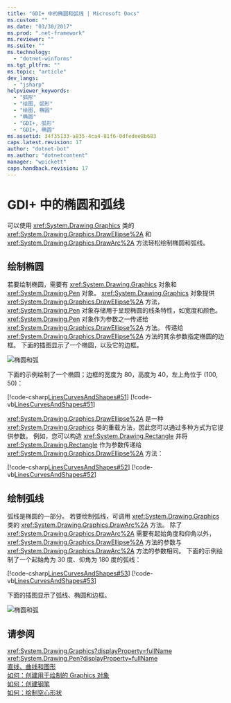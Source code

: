 ```yaml
---
title: "GDI+ 中的椭圆和弧线 | Microsoft Docs"
ms.custom: ""
ms.date: "03/30/2017"
ms.prod: ".net-framework"
ms.reviewer: ""
ms.suite: ""
ms.technology: 
  - "dotnet-winforms"
ms.tgt_pltfrm: ""
ms.topic: "article"
dev_langs: 
  - "jsharp"
helpviewer_keywords: 
  - "弧形"
  - "绘图, 弧形"
  - "绘图, 椭圆"
  - "椭圆"
  - "GDI+, 弧形"
  - "GDI+, 椭圆"
ms.assetid: 34f35133-a835-4ca4-81f6-0dfedee8b683
caps.latest.revision: 17
author: "dotnet-bot"
ms.author: "dotnetcontent"
manager: "wpickett"
caps.handback.revision: 17
---
```

# GDI+ 中的椭圆和弧线
可以使用 <xref:System.Drawing.Graphics> 类的 <xref:System.Drawing.Graphics.DrawEllipse%2A> 和 <xref:System.Drawing.Graphics.DrawArc%2A> 方法轻松绘制椭圆和弧线。  
  
## 绘制椭圆  
 若要绘制椭圆，需要有 <xref:System.Drawing.Graphics> 对象和 <xref:System.Drawing.Pen> 对象。  <xref:System.Drawing.Graphics> 对象提供 <xref:System.Drawing.Graphics.DrawEllipse%2A> 方法，<xref:System.Drawing.Pen> 对象存储用于呈现椭圆的线条特性，如宽度和颜色。  <xref:System.Drawing.Pen> 对象作为参数之一传递给 <xref:System.Drawing.Graphics.DrawEllipse%2A> 方法。  传递给 <xref:System.Drawing.Graphics.DrawEllipse%2A> 方法的其余参数指定椭圆的边框。  下面的插图显示了一个椭圆，以及它的边框。  
  
 ![椭圆和弧](../../../../docs/framework/winforms/advanced/media/aboutgdip02-art05.png "Aboutgdip02\_art05")  
  
 下面的示例绘制了一个椭圆；边框的宽度为 80，高度为 40，左上角位于 \(100, 50\)：  
  
 [!code-csharp[LinesCurvesAndShapes#51](../../../../samples/snippets/csharp/VS_Snippets_Winforms/LinesCurvesAndShapes/CS/Class1.cs#51)]
 [!code-vb[LinesCurvesAndShapes#51](../../../../samples/snippets/visualbasic/VS_Snippets_Winforms/LinesCurvesAndShapes/VB/Class1.vb#51)]  
  
 <xref:System.Drawing.Graphics.DrawEllipse%2A> 是一种 <xref:System.Drawing.Graphics> 类的重载方法，因此您可以通过多种方式为它提供参数。  例如，您可以构造 <xref:System.Drawing.Rectangle> 并将 <xref:System.Drawing.Rectangle> 作为参数传递给 <xref:System.Drawing.Graphics.DrawEllipse%2A> 方法：  
  
 [!code-csharp[LinesCurvesAndShapes#52](../../../../samples/snippets/csharp/VS_Snippets_Winforms/LinesCurvesAndShapes/CS/Class1.cs#52)]
 [!code-vb[LinesCurvesAndShapes#52](../../../../samples/snippets/visualbasic/VS_Snippets_Winforms/LinesCurvesAndShapes/VB/Class1.vb#52)]  
  
## 绘制弧线  
 弧线是椭圆的一部分。  若要绘制弧线，可调用 <xref:System.Drawing.Graphics> 类的 <xref:System.Drawing.Graphics.DrawArc%2A> 方法。  除了 <xref:System.Drawing.Graphics.DrawArc%2A> 需要有起始角度和仰角以外，<xref:System.Drawing.Graphics.DrawEllipse%2A> 方法的参数与 <xref:System.Drawing.Graphics.DrawArc%2A> 方法的参数相同。  下面的示例绘制了一个起始角为 30 度、仰角为 180 度的弧线：  
  
 [!code-csharp[LinesCurvesAndShapes#53](../../../../samples/snippets/csharp/VS_Snippets_Winforms/LinesCurvesAndShapes/CS/Class1.cs#53)]
 [!code-vb[LinesCurvesAndShapes#53](../../../../samples/snippets/visualbasic/VS_Snippets_Winforms/LinesCurvesAndShapes/VB/Class1.vb#53)]  
  
 下面的插图显示了弧线、椭圆和边框。  
  
 ![椭圆和弧](../../../../docs/framework/winforms/advanced/media/aboutgdip02-art06.png "Aboutgdip02\_art06")  
  
## 请参阅  
 <xref:System.Drawing.Graphics?displayProperty=fullName>   
 <xref:System.Drawing.Pen?displayProperty=fullName>   
 [直线、曲线和图形](../../../../docs/framework/winforms/advanced/lines-curves-and-shapes.md)   
 [如何：创建用于绘制的 Graphics 对象](../../../../docs/framework/winforms/advanced/how-to-create-graphics-objects-for-drawing.md)   
 [如何：创建钢笔](../../../../docs/framework/winforms/advanced/how-to-create-a-pen.md)   
 [如何：绘制空心形状](../../../../docs/framework/winforms/advanced/how-to-draw-an-outlined-shape.md)